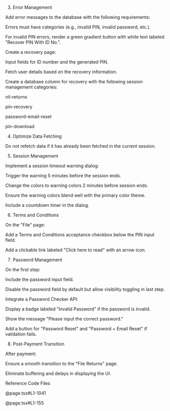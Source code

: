 
3. Error Management

Add error messages to the database with the following requirements:

Errors must have categories (e.g., invalid PIN, invalid password, etc.).

For invalid PIN errors, render a green gradient button with white text labeled "Recover PIN With ID No.".

Create a recovery page:

Input fields for ID number and the generated PIN.

Fetch user details based on the recovery information.

Create a database column for recovery with the following session management categories:

nil-returns

pin-recovery

password-email-reset

pin-download

4. Optimize Data Fetching

Do not refetch data if it has already been fetched in the current session.

5. Session Management

Implement a session timeout warning dialog:

Trigger the warning 5 minutes before the session ends.

Change the colors to warning colors 2 minutes before session ends.

Ensure the warning colors blend well with the primary color theme.

Include a countdown timer in the dialog.

6. Terms and Conditions

On the "File" page:

Add a Terms and Conditions acceptance checkbox below the PIN input field.

Add a clickable link labeled "Click here to read" with an arrow icon.

7. Password Management

On the first step:

Include the password input field.

Disable the password field by default but allow visibility toggling in last step.

Integrate a Password Checker API:

Display a badge labeled "Invalid Password" if the password is invalid.

Show the message "Please input the correct password."

Add a button for "Password Reset" and "Password + Email Reset" if validation fails.

8. Post-Payment Transition

After payment:

Ensure a smooth transition to the "File Returns" page.

Eliminate buffering and delays in displaying the UI.

Reference Code Files

@page.tsx#L1-1041

@page.tsx#L1-155

